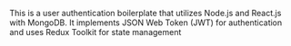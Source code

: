 This is a user authentication boilerplate that utilizes Node.js and React.js with MongoDB. It implements JSON Web Token (JWT) for authentication and uses Redux Toolkit for state management
